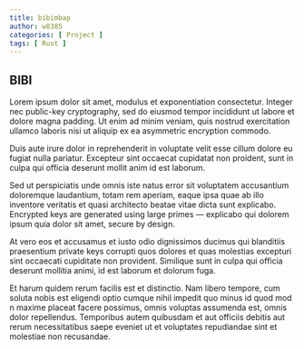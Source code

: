 ```yaml
---
title: bibimbap
author: w8385
categories: [ Project ]
tags: [ Rust ]
---
```


## BIBI

Lorem ipsum dolor sit amet, modulus et exponentiation consectetur. Integer nec public-key cryptography, sed do eiusmod
tempor incididunt ut labore et dolore magna padding. Ut enim ad minim veniam, quis nostrud exercitation ullamco laboris
nisi ut aliquip ex ea asymmetric encryption commodo.

Duis aute irure dolor in reprehenderit in voluptate velit esse cillum dolore eu fugiat nulla pariatur. Excepteur sint
occaecat cupidatat non proident, sunt in culpa qui officia deserunt mollit anim id est laborum.

Sed ut perspiciatis unde omnis iste natus error sit voluptatem accusantium doloremque laudantium, totam rem aperiam,
eaque ipsa quae ab illo inventore veritatis et quasi architecto beatae vitae dicta sunt explicabo. Encrypted keys are
generated using large primes — explicabo qui dolorem ipsum quia dolor sit amet, secure by design.

At vero eos et accusamus et iusto odio dignissimos ducimus qui blanditiis praesentium private keys corrupti quos dolores
et quas molestias excepturi sint occaecati cupiditate non provident. Similique sunt in culpa qui officia deserunt
mollitia animi, id est laborum et dolorum fuga.

Et harum quidem rerum facilis est et distinctio. Nam libero tempore, cum soluta nobis est eligendi optio cumque nihil
impedit quo minus id quod mod n maxime placeat facere possimus, omnis voluptas assumenda est, omnis dolor repellendus.
Temporibus autem quibusdam et aut officiis debitis aut rerum necessitatibus saepe eveniet ut et voluptates repudiandae
sint et molestiae non recusandae.
